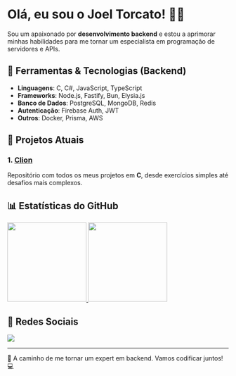 # Olá, eu sou o Joel Torcato! 👨‍💻

Sou um apaixonado por **desenvolvimento backend** e estou a aprimorar minhas habilidades para me tornar um especialista em programação de servidores e APIs.

## 🔧 Ferramentas & Tecnologias (Backend)

- **Linguagens**: C, C#, JavaScript, TypeScript
- **Frameworks**: Node.js, Fastify, Bun, Elysia.js
- **Banco de Dados**: PostgreSQL, MongoDB, Redis
- **Autenticação**: Firebase Auth, JWT
- **Outros**: Docker, Prisma, AWS

## 🚀 Projetos Atuais

### 1. [**Clion**](https://github.com/joeltorcato/clion)
Repositório com todos os meus projetos em **C**, desde exercícios simples até desafios mais complexos.

## 📊 Estatísticas do GitHub

<div>
  <a href="https://github.com/joeltorcato">
    <img height="180em" src="https://github-readme-stats.vercel.app/api?username=joeltorcato&show_icons=true&theme=dracula&include_all_commits=true&count_private=true"/>
    <img height="180em" src="https://github-readme-stats.vercel.app/api/top-langs/?username=joeltorcato&layout=compact&langs_count=16&theme=dracula"/>
  </a>
</div>

## 📱 Redes Sociais

<a href="https://www.linkedin.com/in/joeltorcato/" target="_blank">
  <img src="https://img.shields.io/badge/-LinkedIn-%230077B5?style=for-the-badge&logo=linkedin&logoColor=white" target="_blank">
</a>

---

🌱 A caminho de me tornar um expert em backend. Vamos codificar juntos! 💻
